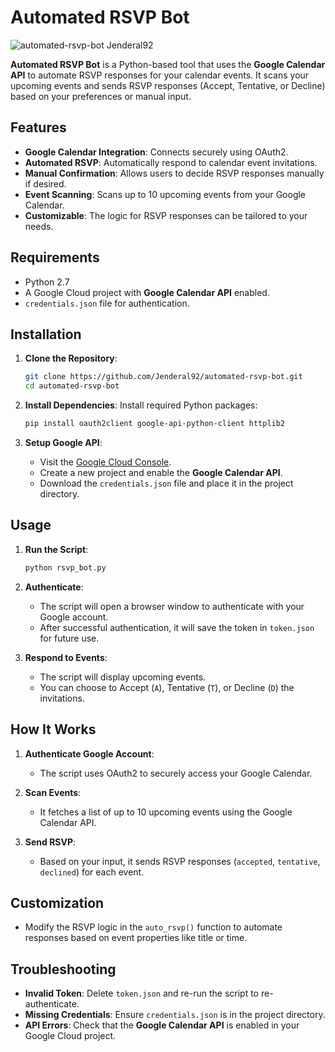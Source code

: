 # Automated RSVP Bot

![automated-rsvp-bot Jenderal92](https://github.com/user-attachments/assets/091d78ad-1d75-45f5-9f92-c363af87f0f7)


**Automated RSVP Bot** is a Python-based tool that uses the **Google Calendar API** to automate RSVP responses for your calendar events. It scans your upcoming events and sends RSVP responses (Accept, Tentative, or Decline) based on your preferences or manual input.

## Features
- **Google Calendar Integration**: Connects securely using OAuth2.
- **Automated RSVP**: Automatically respond to calendar event invitations.
- **Manual Confirmation**: Allows users to decide RSVP responses manually if desired.
- **Event Scanning**: Scans up to 10 upcoming events from your Google Calendar.
- **Customizable**: The logic for RSVP responses can be tailored to your needs.

## Requirements
- Python 2.7
- A Google Cloud project with **Google Calendar API** enabled.
- `credentials.json` file for authentication.

## Installation
1. **Clone the Repository**:
   ```bash
   git clone https://github.com/Jenderal92/automated-rsvp-bot.git
   cd automated-rsvp-bot
   ```

2. **Install Dependencies**:
   Install required Python packages:
   ```bash
   pip install oauth2client google-api-python-client httplib2
   ```

3. **Setup Google API**:
   - Visit the [Google Cloud Console](https://console.cloud.google.com/).
   - Create a new project and enable the **Google Calendar API**.
   - Download the `credentials.json` file and place it in the project directory.

## Usage
1. **Run the Script**:
   ```bash
   python rsvp_bot.py
   ```

2. **Authenticate**:
   - The script will open a browser window to authenticate with your Google account.
   - After successful authentication, it will save the token in `token.json` for future use.

3. **Respond to Events**:
   - The script will display upcoming events.
   - You can choose to Accept (`A`), Tentative (`T`), or Decline (`D`) the invitations.

## How It Works
1. **Authenticate Google Account**:
   - The script uses OAuth2 to securely access your Google Calendar.

2. **Scan Events**:
   - It fetches a list of up to 10 upcoming events using the Google Calendar API.

3. **Send RSVP**:
   - Based on your input, it sends RSVP responses (`accepted`, `tentative`, `declined`) for each event.

## Customization
- Modify the RSVP logic in the `auto_rsvp()` function to automate responses based on event properties like title or time.

## Troubleshooting
- **Invalid Token**: Delete `token.json` and re-run the script to re-authenticate.
- **Missing Credentials**: Ensure `credentials.json` is in the project directory.
- **API Errors**: Check that the **Google Calendar API** is enabled in your Google Cloud project.
